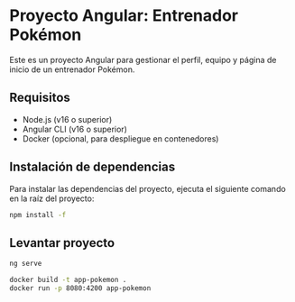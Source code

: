 # Proyecto Angular: Entrenador Pokémon

Este es un proyecto Angular para gestionar el perfil, equipo y página de inicio de un entrenador Pokémon.

## Requisitos

- Node.js (v16 o superior)
- Angular CLI (v16 o superior)
- Docker (opcional, para despliegue en contenedores)

## Instalación de dependencias

Para instalar las dependencias del proyecto, ejecuta el siguiente comando en la raíz del proyecto:

```sh
npm install -f
```

## Levantar proyecto

```sh
ng serve
```

```sh
docker build -t app-pokemon .
docker run -p 8080:4200 app-pokemon

```
